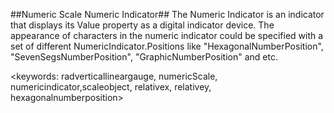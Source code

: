 ##Numeric Scale Numeric Indicator##
The Numeric Indicator is an indicator that displays its Value property as a digital indicator device.
The appearance of characters in the numeric indicator could be specified with a set of different NumericIndicator.Positions like "HexagonalNumberPosition", "SevenSegsNumberPosition", "GraphicNumberPosition" and etc.

<keywords: radverticallineargauge, numericScale, numericindicator,scaleobject, relativex, relativey, hexagonalnumberposition>
